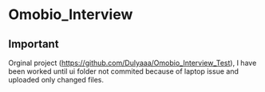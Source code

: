 # Omobio_Interview

 ## Important
 Orginal project (https://github.com/Dulyaaa/Omobio_Interview_Test), I have been worked until ui folder not commited because of laptop issue and uploaded only changed files.
